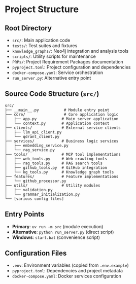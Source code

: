 # Project Structure

## Root Directory
- `src/`: Main application code
- `tests/`: Test suites and fixtures
- `knowledge_graphs/`: Neo4j integration and analysis tools
- `scripts/`: Utility scripts for maintenance
- `PRPs/`: Project Requirement Packages documentation
- `pyproject.toml`: Project configuration and dependencies
- `docker-compose.yaml`: Service orchestration
- `run_server.py`: Alternative entry point

## Source Code Structure (`src/`)
```
src/
├── __main__.py           # Module entry point
├── core/                 # Core application logic
│   ├── app.py           # Main server application
│   └── context.py       # Application context
├── clients/             # External service clients
│   ├── llm_api_client.py
│   └── qdrant_client.py
├── services/            # Business logic services
│   ├── embedding_service.py
│   └── rag_service.py
├── tools/               # MCP tool implementations
│   ├── web_tools.py     # Web crawling tools
│   ├── rag_tools.py     # RAG search tools
│   ├── github_tools.py  # GitHub integration
│   └── kg_tools.py      # Knowledge graph tools
├── features/            # Feature implementations
│   └── github_processor.py
├── utils/               # Utility modules
│   ├── validation.py
│   └── grammar_initialization.py
└── [various config files]
```

## Entry Points
- **Primary**: `uv run -m src` (module execution)
- **Alternative**: `python run_server.py` (direct script)
- **Windows**: `start.bat` (convenience script)

## Configuration Files
- `.env`: Environment variables (copied from `.env.example`)
- `pyproject.toml`: Dependencies and project metadata
- `docker-compose.yaml`: Docker services configuration